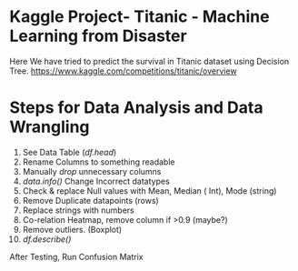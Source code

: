 # Kaggle Project- Titanic - Machine Learning from Disaster

Here We have tried to predict the survival in Titanic dataset using Decision Tree. https://www.kaggle.com/competitions/titanic/overview

# **Steps for Data Analysis and Data Wrangling**

1. See Data Table (*df.head*)
2. Rename Columns to something readable
3. Manually *drop* unnecessary columns
4. *data.info()* Change Incorrect datatypes
5. Check & replace Null values with Mean, Median ( Int),  Mode (string)
6. Remove Duplicate datapoints (rows)
7. Replace strings with numbers
8. Co-relation Heatmap, remove column if >0.9 (maybe?)
9. Remove outliers. (Boxplot)
10. *df.describe()*

After Testing, Run Confusion Matrix
